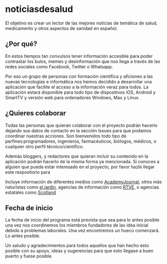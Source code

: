 # noticiasdesalud
El objetivo es crear un lector de las mejores noticias de temática de salud, medicamento y otros aspectos de sanidad en español.

<h2>¿Por qué?</h2>
En estos tiempos tan convulsos tener información accesible para poder contrastar los bulos, memes y desinformación que nos llega a través de las redes sociales como Facebook, Twitter o Whatsapp.

Por eso un grupo de personas con formación científica y aficiones a las nuevas tecnologías e informática nos hemos decidido a desarrollar una aplicación que facilite el acceso a la información veraz para todos. La aplicación estará disponible para todo tipo de dispositivos iOS, Android y SmartTV y versión web para ordenadores  Windows, Max y Linux.

<h2>¿Quieres colaborar</h2>
Todas las personas que quieran colaborar con el proyecto podrán hacerlo dejando sus datos de contacto en la sección Issues para que podamos coordinar nuestras acciones. Son bienvenidos todo tipo de perfines:programadores, ingenieros, farmacéuticos, biólogos, médicos, o cualquier otro perfil técnico/científico.

Además bloggers, y redactores que quieran incluir su contenido en la aplicación podrán hacerlo de la misma forma ya mencionada. Si conoces a alguien que pueda estar interesado en el proyecto, por favor hazle llegar este respositorio para 

Incluye información de diferentes medios como <a href="http://academicjournal.yarsi.ac.id/index.php/jeba/user/viewPublicProfile/17205">AcademyJournal</a>, otros más naturistas como <a href="https://foro.infojardin.com/proxy.php?link=https://miconsejofarmaceutico.com/">el jardin</a>, agencias de información como <a href="http://blogs.rtve.es/libs/getfirma_footer_prod.php?blogurl=https://miconsejofarmaceutico.com">RTVE</a>, o agencias estatales como <a href="https://register.scotland.gov.uk/subscribe/widgetsignup?url=https://miconsejofarmaceutico.com/">Scotland</a>

<h2>Fecha de inicio</h2>
La fecha de inicio del programa está prevista que sea para lo antes posible una vez nos coordinemos los miembros fundadores de las idea inicial debido a problemas laborales. Una vez encontremos un hueco comenzará. Lo antes posible.

Un saludo y agradecimientos para todos aquellos que han hecho esto posible con su apoyo, ideas y sugerencias para que esto llegase a buen puerto y fuese posible.
